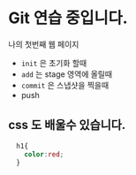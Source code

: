# Git 연습 중입니다.
나의 첫번째 웹 페이지
- `init` 은 초기화 할때 
- `add` 는 stage 영역에 올릴때
- `commit` 은 스냅샷을 찍을때
- push

## css 도 배울수 있습니다.
```css
  h1{
    color:red;
  }
```
